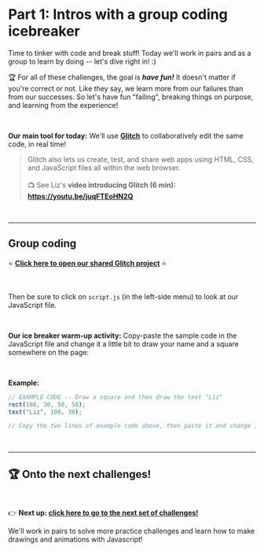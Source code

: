 # Part 1: Intros with a group coding icebreaker

Time to tinker with code and break stuff! Today we'll work in pairs and as a group to learn by doing -- let's dive right in! :)

:trophy: For all of these challenges, the goal is ***have fun!*** It doesn't matter if you're correct or not. Like they say, we learn more from our failures than from our successes. So let's have fun "failing", breaking things on purpose, and learning from the experience!

<br/>

**Our main tool for today:** We'll use [**Glitch**](https://glitch.com/) to collaboratively edit the same code, in real time!
  
  > Glitch also lets us create, test, and share web apps using HTML, CSS, and JavaScript files all within the web browser. <br/><br/>:tv: See Liz's **video introducing Glitch (6 min): https://youtu.be/juqFTEoHN2Q**

<br/>

<hr/>

## Group coding

:star: [**Click here to open our shared Glitch project**](https://glitch.com/edit/#!/join/90ae8166-64f3-486f-9821-f2a725c842ee) :star:

<br/>

Then be sure to click on `script.js` (in the left-side menu) to look at our JavaScript file.

<br/>

**Our ice breaker warm-up activity:** Copy-paste the sample code in the JavaScript file and change it a little bit to draw your name and a square somewhere on the page:

<br/>

**Example:**
```javascript
// EXAMPLE CODE -- Draw a square and then draw the text "Liz"
rect(100, 30, 50, 50);
text("Liz", 100, 30);

// Copy the two lines of example code above, then paste it and change it to say your name!
```

<br/>
<hr/>

## :trophy: Onto the next challenges!

<br/>

:point_right: **Next up: [click here to go to the next set of challenges!](#)**

We'll work in pairs to solve more practice challenges and learn how to make drawings and animations with Javascript!
